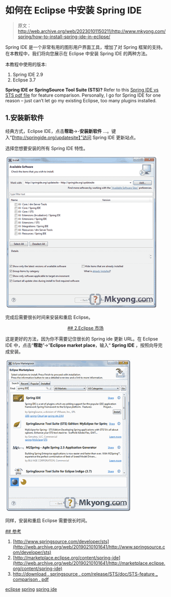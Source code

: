 # 如何在 Eclipse 中安装 Spring IDE

> 原文：<http://web.archive.org/web/20230101150211/http://www.mkyong.com/spring/how-to-install-spring-ide-in-eclipse/>

Spring IDE 是一个非常有用的图形用户界面工具，增加了对 Spring 框架的支持。在本教程中，我们将向您展示在 Eclipse 中安装 Spring IDE 的两种方法。

本教程中使用的版本:

1.  Spring IDE 2.9
2.  Eclipse 3.7

**Spring IDE or SpringSource Tool Suite (STS)?**
Refer to this [Spring IDE vs STS pdf file](http://web.archive.org/web/20190210101641/http://download.springsource.com/release/STS/doc/STS-feature_comparison.pdf) for feature comparison. Personally, I go for Spring IDE for one reason – just can’t let go my existing Eclipse, too many plugins installed.

## 1.安装新软件

经典方式，Eclipse IDE，点击**帮助**->-**安装新软件** …。键入“【http://springide.org/updatesite】”访问 Spring IDE 更新站点。

选择您想要安装的所有 Spring IDE 特性。

![spring ide install new software](img/e4715a5b7efda351e9ac7cb31899ca2d.png "spring-ide-new-software")

完成后需要很长时间来安装和重启 Eclipse。

 <ins class="adsbygoogle" style="display:block; text-align:center;" data-ad-format="fluid" data-ad-layout="in-article" data-ad-client="ca-pub-2836379775501347" data-ad-slot="6894224149">## 2.Eclipse 市场

这是更好的方法，因为你不需要记住很长的 Spring ide 更新 URL。在 Eclipse IDE 中，点击“**帮助**”->”**Eclipse market place**，输入“ **Spring IDE** ，按照向导完成安装。

![spring ide eclipse marketplace](img/e7580b8920e5f88dba20cdfcfe2e5497.png "spring-ide-marketplace")

同样，安装和重启 Eclipse 需要很长时间。

 <ins class="adsbygoogle" style="display:block" data-ad-client="ca-pub-2836379775501347" data-ad-slot="8821506761" data-ad-format="auto" data-ad-region="mkyongregion">## 参考

1.  [http://www.springsource.com/developer/sts](http://web.archive.org/web/20190210101641/http://www.springsource.com/developer/sts)
2.  [http://marketplace.eclipse.org/content/spring-ide](http://web.archive.org/web/20190210101641/http://marketplace.eclipse.org/content/spring-ide)
3.  [http://download . springsource . com/release/STS/doc/STS-feature _ comparison . pdf](http://web.archive.org/web/20190210101641/http://download.springsource.com/release/STS/doc/STS-feature_comparison.pdf)

[eclipse](http://web.archive.org/web/20190210101641/http://www.mkyong.com/tag/eclipse/) [spring](http://web.archive.org/web/20190210101641/http://www.mkyong.com/tag/spring/) [spring ide](http://web.archive.org/web/20190210101641/http://www.mkyong.com/tag/spring-ide/)







